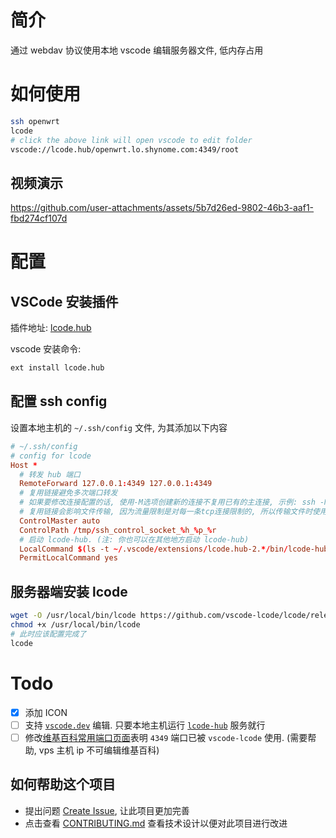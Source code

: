 # 简介

通过 webdav 协议使用本地 vscode 编辑服务器文件, 低内存占用

# 如何使用

```sh
ssh openwrt
lcode
# click the above link will open vscode to edit folder
vscode://lcode.hub/openwrt.lo.shynome.com:4349/root
```

## 视频演示

<https://github.com/user-attachments/assets/5b7d26ed-9802-46b3-aaf1-fbd274cf107d>

# 配置

## VSCode 安装插件

插件地址: [lcode.hub](https://marketplace.visualstudio.com/items?itemName=lcode.hub)

vscode 安装命令:

```sh
ext install lcode.hub
```

## 配置 ssh config

设置本地主机的 `~/.ssh/config` 文件, 为其添加以下内容

```conf
# ~/.ssh/config
# config for lcode
Host *
  # 转发 hub 端口
  RemoteForward 127.0.0.1:4349 127.0.0.1:4349
  # 复用链接避免多次端口转发
  # 如果要修改连接配置的话, 使用-M选项创建新的连接不复用已有的主连接, 示例: ssh -MC user@host.com
  # 复用链接会影响文件传输, 因为流量限制是对每一条tcp连接限制的, 所以传输文件时使用-M新开一个链接就好
  ControlMaster auto
  ControlPath /tmp/ssh_control_socket_%h_%p_%r
  # 启动 lcode-hub. (注: 你也可以在其他地方启动 lcode-hub)
  LocalCommand $(ls -t ~/.vscode/extensions/lcode.hub-2.*/bin/lcode-hub | head -n 1) >/dev/null &
  PermitLocalCommand yes
```

## 服务器端安装 lcode

```sh
wget -O /usr/local/bin/lcode https://github.com/vscode-lcode/lcode/releases/latest/download/lcode-linux-amd64
chmod +x /usr/local/bin/lcode
# 此时应该配置完成了
lcode
```

# Todo

- [x] 添加 ICON
- [ ] 支持 [`vscode.dev`](https://vscode.dev) 编辑. 只要本地主机运行 [`lcode-hub`](https://github.com/vscode-lcode/lcode) 服务就行
- [ ] 修改[维基百科常用端口页面](https://en.wikipedia.org/wiki/List_of_TCP_and_UDP_port_numbers)表明 `4349` 端口已被 `vscode-lcode` 使用. (需要帮助, vps 主机 ip 不可编辑维基百科)

## 如何帮助这个项目

- 提出问题 [Create Issue](https://github.com/vscode-lcode/hub/issues), 让此项目更加完善
- 点击查看 [CONTRIBUTING.md](./CONTRIBUTING.md) 查看技术设计以便对此项目进行改进
